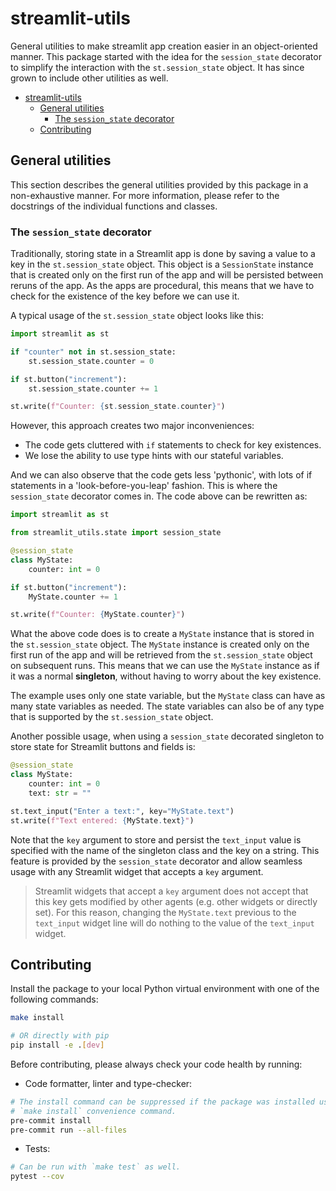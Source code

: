 # streamlit-utils
General utilities to make streamlit app creation easier in an object-oriented
manner. This package started with the idea for the `session_state` decorator to
simplify the interaction with the `st.session_state` object. It has since grown
to include other utilities as well.

- [streamlit-utils](#streamlit-utils)
  - [General utilities](#general-utilities)
    - [The `session_state` decorator](#the-session_state-decorator)
  - [Contributing](#contributing)

## General utilities

This section describes the general utilities provided by this package in a
non-exhaustive manner. For more information, please refer to the docstrings of
the individual functions and classes.

### The `session_state` decorator

Traditionally, storing state in a Streamlit app is done by saving a value to a
key in the `st.session_state` object. This object is a `SessionState` instance
that is created only on the first run of the app and will be persisted between
reruns of the app. As the apps are procedural, this means that we have to check
for the existence of the key before we can use it.

A typical usage of the `st.session_state` object looks like this:

```python
import streamlit as st

if "counter" not in st.session_state:
    st.session_state.counter = 0

if st.button("increment"):
    st.session_state.counter += 1

st.write(f"Counter: {st.session_state.counter}")
```

However, this approach creates two major inconveniences:
- The code gets cluttered with `if` statements to check for key existences.
- We lose the ability to use type hints with our stateful variables.

And we can also observe that the code gets less 'pythonic', with lots of if
statements in a 'look-before-you-leap' fashion. This is where the
`session_state` decorator comes in. The code above can be rewritten as:

```python
import streamlit as st

from streamlit_utils.state import session_state

@session_state
class MyState:
    counter: int = 0

if st.button("increment"):
    MyState.counter += 1

st.write(f"Counter: {MyState.counter}")
```

What the above code does is to create a `MyState` instance that is stored in
the `st.session_state` object. The `MyState` instance is created only on the
first run of the app and will be retrieved from the `st.session_state` object
on subsequent runs. This means that we can use the `MyState` instance as if it
was a normal **singleton**, without having to worry about the key existence.

The example uses only one state variable, but the `MyState` class can have as
many state variables as needed. The state variables can also be of any type
that is supported by the `st.session_state` object.

Another possible usage, when using a `session_state` decorated singleton to
store state for Streamlit buttons and fields is:

```python
@session_state
class MyState:
    counter: int = 0
    text: str = ""

st.text_input("Enter a text:", key="MyState.text")
st.write(f"Text entered: {MyState.text}")
```

Note that the `key` argument to store and persist the `text_input` value is
specified with the name of the singleton class and the key on a string. This
feature is provided by the `session_state` decorator and allow seamless usage
with any Streamlit widget that accepts a `key` argument.

> Streamlit widgets that accept a `key` argument does not accept that this key
> gets modified by other agents (e.g. other widgets or directly set). For this
> reason, changing the `MyState.text` previous to the `text_input` widget line
> will do nothing to the value of the `text_input` widget.

## Contributing

Install the package to your local Python virtual environment with one of the
following commands:

```bash
make install

# OR directly with pip
pip install -e .[dev]
```

Before contributing, please always check your code health by running:

* Code formatter, linter and type-checker:

```bash
# The install command can be suppressed if the package was installed using the
# `make install` convenience command.
pre-commit install
pre-commit run --all-files
```

* Tests:

```bash
# Can be run with `make test` as well.
pytest --cov
```

